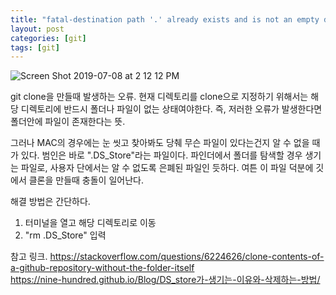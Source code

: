 ```yaml
---
title: "fatal-destination path '.' already exists and is not an empty directory"
layout: post
categories: [git]
tags: [git]
---
```


![Screen Shot 2019-07-08 at 2 12 12 PM](https://user-images.githubusercontent.com/51946916/60786104-3353c000-a190-11e9-9448-d4d916d4fee3.png "yas")

git clone을 만들때 발생하는 오류.
현재 디렉토리를 clone으로 지정하기 위해서는 해당 디렉토리에 반드시 폴더나 파일이 없는 상태여야한다.
즉, 저러한 오류가 발생한다면 폴더안에 파일이 존재한다는 뜻.

그러나 MAC의 경우에는 눈 씻고 찾아봐도 당췌 무슨 파일이 있다는건지 알 수 없을 때가 있다.
범인은 바로 ".DS_Store"라는 파일이다.
파인더에서 폴더를 탐색할 경우 생기는 파일로, 사용자 단에서는 알 수 없도록 은폐된 파일인 듯하다.
여튼 이 파일 덕분에 깃에서 클론을 만들때 충돌이 일어난다.

해결 방법은 간단하다.

1. 터미널을 열고 해당 디렉토리로 이동
2. "rm .DS_Store" 입력

참고 링크.
<https://stackoverflow.com/questions/6224626/clone-contents-of-a-github-repository-without-the-folder-itself>  
<https://nine-hundred.github.io/Blog/DS_store가-생기는-이유와-삭제하는-방법/>
